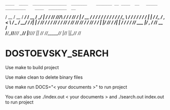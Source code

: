     ____  ____  _______________  _______    _______ __ ____  __   _____ _________    ____  ________  __
   / __ \/ __ \/ ___/_  __/ __ \/ ____/ |  / / ___// //_/\ \/ /  / ___// ____/   |  / __ \/ ____/ / / /
  / / / / / / /\__ \ / / / / / / __/  | | / /\__ \/ ,<    \  /   \__ \/ __/ / /| | / /_/ / /   / /_/ / 
 / /_/ / /_/ /___/ // / / /_/ / /___  | |/ /___/ / /| |   / /   ___/ / /___/ ___ |/ _, _/ /___/ __  /  
/_____/\____//____//_/  \____/_____/  |___//____/_/ |_|  /_/   /____/_____/_/  |_/_/ |_|\____/_/ /_/   
                                                                                                       
# DOSTOEVSKY_SEARCH
Use make to build project

Use make clean to delete binary files

Use make run DOCS="< your documents >" to run project

You can also use ./index.out < your documents > and ./search.out index.out to run project
